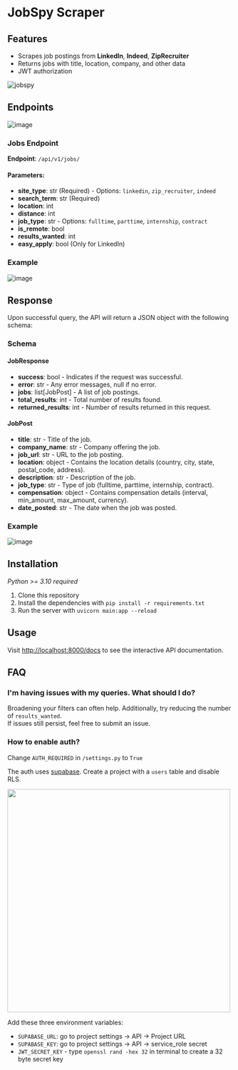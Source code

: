 # JobSpy Scraper

## Features

- Scrapes job postings from **LinkedIn**, **Indeed**, **ZipRecruiter**
- Returns jobs with title, location, company, and other data
- JWT authorization
  
![jobspy](https://github.com/cullenwatson/jobspy/assets/78247585/25e66a30-f151-4a68-90b7-dc5874260ee1)

## Endpoints
![image](https://github.com/cullenwatson/jobspy/assets/78247585/22c8840d-41e5-4b56-998b-3979787ad76c)


### Jobs Endpoint

**Endpoint**: `/api/v1/jobs/`

#### Parameters:
- **site_type**: str (Required) - Options: `linkedin`, `zip_recruiter`, `indeed`
- **search_term**: str (Required)
- **location**: int
- **distance**: int
- **job_type**: str - Options: `fulltime`, `parttime`, `internship`, `contract`
- **is_remote**: bool
- **results_wanted**: int
- **easy_apply**: bool (Only for LinkedIn)

### Example
![image](https://github.com/cullenwatson/jobspy/assets/78247585/0e52db2d-ed6b-44e5-8ece-16de707f33ec)


## Response

Upon successful query, the API will return a JSON object with the following schema:

### Schema

#### JobResponse
- **success**: bool - Indicates if the request was successful.
- **error**: str - Any error messages, null if no error.
- **jobs**: list[JobPost] - A list of job postings.
- **total_results**: int - Total number of results found.
- **returned_results**: int - Number of results returned in this request.

#### JobPost
- **title**: str - Title of the job.
- **company_name**: str - Company offering the job.
- **job_url**: str - URL to the job posting.
- **location**: object - Contains the location details (country, city, state, postal_code, address).
- **description**: str - Description of the job.
- **job_type**: str - Type of job (fulltime, parttime, internship, contract).
- **compensation**: object - Contains compensation details (interval, min_amount, max_amount, currency).
- **date_posted**: str - The date when the job was posted.

### Example
![image](https://github.com/cullenwatson/jobspy/assets/78247585/73cb4423-8a53-456a-9da5-9ce7c56d5282)

## Installation
_Python >= 3.10 required_  
1. Clone this repository
2. Install the dependencies with `pip install -r requirements.txt`
4. Run the server with `uvicorn main:app --reload`

## Usage

Visit [http://localhost:8000/docs](http://localhost:8000/docs) to see the interactive API documentation.

## FAQ

### I'm having issues with my queries. What should I do?

Broadening your filters can often help. Additionally, try reducing the number of `results_wanted`.  
If issues still persist, feel free to submit an issue.

### How to enable auth?

Change `AUTH_REQUIRED` in `/settings.py` to `True`

The auth uses [supabase](https://supabase.com). Create a project with a `users` table and disable RLS.  
  
<img src="https://github.com/cullenwatson/jobspy/assets/78247585/03af18e1-5386-49ad-a2cf-d34232d9d747" width="500">


Add these three environment variables:

- `SUPABASE_URL`: go to project settings -> API -> Project URL  
- `SUPABASE_KEY`: go to project settings -> API -> service_role secret
- `JWT_SECRET_KEY` - type `openssl rand -hex 32` in terminal to create a 32 byte secret key
